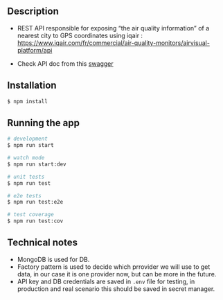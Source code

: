 ## Description

- REST API responsible for exposing “the air quality information” of a nearest city to GPS coordinates using iqair :
https://www.iqair.com/fr/commercial/air-quality-monitors/airvisual-platform/api

- Check API doc from this [swagger](http://localhost:5000/api)

## Installation

```bash
$ npm install
```

## Running the app

```bash
# development
$ npm run start

# watch mode
$ npm run start:dev

# unit tests
$ npm run test

# e2e tests
$ npm run test:e2e

# test coverage
$ npm run test:cov
```

## Technical notes

- MongoDB is used for DB.
- Factory pattern is used to decide which prrovider we will use to get data, in our case it is one provider now, but can be more in the future.
- API key and DB credentials are saved in `.env` file for testing, in production and real scenario this should be saved in secret manager.
